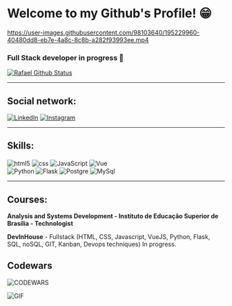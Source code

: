# Welcome to my Github's Profile! 😁

https://user-images.githubusercontent.com/98103640/195229960-40480dd8-eb7e-4a8c-8c8b-a282f93993ee.mp4

### Full Stack developer in progress 🚀

[![Rafael Github Status](https://github-readme-stats.vercel.app/api?username=rafatellescarneiro&theme=dracula&show_icons=true)](https://github.com/rafatellescarneiro/github-readme-stats)

-------------------------------

## Social network:
[![LinkedIn](https://img.shields.io/badge/LinkedIn-0077B5?style=for-the-badge&logo=linkedin&logoColor=white)](https://www.linkedin.com/in/rafael-telles-carneiro-b74456148/)
[![Instagram](https://img.shields.io/badge/Instagram-E4405F?style=for-the-badge&logo=instagram&logoColor=white)](https://www.instagram.com/rafcarneiro_)

-------------------------------

## Skills:

<div>
  <img align='center' alt='html5' src='https://img.shields.io/badge/HTML5-E34F26?style=for-the-badge&logo=html5&logoColor=white'>
  <img align='center' alt='css' src='https://img.shields.io/badge/CSS3-1572B6?style=for-the-badge&logo=css3&logoColor=white'>
  <img align='center' alt='JavaScript' src='https://img.shields.io/badge/JavaScript-323330?style=for-the-badge&logo=javascript&logoColor=F7DF1E'>
  <img align='center' alt='Vue' src='https://img.shields.io/badge/Vue.js-35495E?style=for-the-badge&logo=vue.js&logoColor=4FC08D'>
  <br>
  <img align='center' alt='Python' src='https://img.shields.io/badge/Python-3776AB?style=for-the-badge&logo=python&logoColor=white'>
  <img align='center' alt='Flask' src='https://img.shields.io/badge/Flask-000000?style=for-the-badge&logo=flask&logoColor=white'>
  <img align='center' alt='Postgre' src='https://img.shields.io/badge/PostgreSQL-316192?style=for-the-badge&logo=postgresql&logoColor=white'>
  <img align='center' alt='MySql' src='https://img.shields.io/badge/MySQL-005C84?style=for-the-badge&logo=mysql&logoColor=white'>
</div>

-------------------------------

## Courses:

<b>Analysis and Systems Development - Instituto de Educação Superior de Brasília - Technologist</b> 

<b>DevInHouse</b> - Fullstack (HTML, CSS, Javascript,
VueJS, Python, Flask, SQL, noSQL, GIT, Kanban, Devops techniques) In progress.

## Codewars 

![CODEWARS](https://www.codewars.com/users/rafatellescarneiro/completed)

![GIF](https://media1.giphy.com/media/zhYSVCirREeIZtONCI/giphy.gif?cid=ecf05e474vzr09dut7n0xcbvfojaki0ypueetj2e8oiva26u&rid=giphy.gif&ct=s&align=center)





